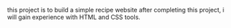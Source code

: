 this project is to build a simple recipe website
after completing this project, i will gain experience with HTML and CSS tools.

